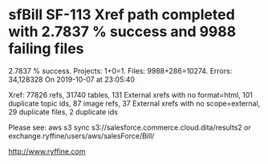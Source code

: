 # sfBill SF-113 Xref path completed with 2.7837 % success and 9988 failing files

2.7837 % success. Projects: 1+0=1.  Files: 9988+286=10274. Errors: 34,128328  On 2019-10-07 at 23:05:40

Xref: 77826 refs, 31740 tables, 131 External xrefs with no format=html, 101 duplicate topic ids, 87 image refs, 37 External xrefs with no scope=external, 29 duplicate files, 2 duplicate ids

Please see: aws s3 sync s3://salesforce.commerce.cloud.dita/results2 or exchange.ryffine/users/aws/salesForce/Bill/

http://www.ryffine.com
